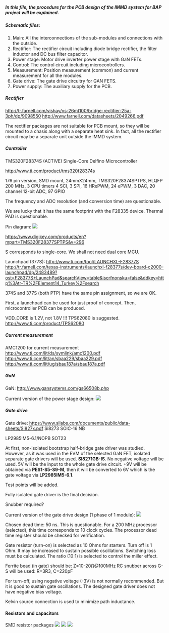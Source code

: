 ##### In this file, the procedure for the PCB design of the IMMD system for BAP project will be explained.

##### Schematic files:
1. Main: All the interconnections of the sub-modules and connections with the outside.
2. Rectifier: The rectifier circuit including diode bridge rectifier, the filter inductor and DC bus filter capacitor.
3. Power stage: Motor drive inverter power stage with GaN FETs.
4. Control: The control circuit including microcontrollers.
5. Measurement: Position measurement (common) and current measurement for all the modules.
6. Gate drive: The gate drive circuitry for GAN FETS.
7. Power supply: The auxiliary supply for the PCB.


##### Rectifier
http://tr.farnell.com/vishay/vs-26mt100/bridge-rectifier-25a-3ph/dp/9098550
http://www.farnell.com/datasheets/2049266.pdf

The rectifier packages are not suitable for PCB mount, so they will be mounted to a chasis along with a separate heat sink. In fact, all the rectifier circuit may be a separate unit outside the IMMD system.

##### Controller
TMS320F28374S	(ACTIVE)
Single-Core Delfino Microcontroller

http://www.ti.com/product/tms320f28374s

176 pin version, SMD mount, 24mmX24mm, TMS320F28374SPTPS, HLQFP
200 MHz, 3 CPU timers 4 SCI, 3 SPI, 16 HRePWM, 24 ePWM, 3 DAC, 20 channel 12-bit ADC, 97 GPIO

The frequency and ADC resolution (and conversion time) are questionable.

We are lucky that it has the same footprint with the F28335 device. Thermal PAD is questionable.

Pin diagram: ![](./images/mcu_pin.png)

https://www.digikey.com/products/en?mpart=TMS320F28377SPTPS&v=296

S corresponds to single-core. We shall not need dual core MCU.

Launchpad (377S): http://www.ti.com/tool/LAUNCHXL-F28377S
http://tr.farnell.com/texas-instruments/launchxl-f28377s/dev-board-c2000-launchpad/dp/2483489?ost=F28377S+LaunchPad&searchView=table&iscrfnonsku=false&ddkey=http%3Atr-TR%2FElement14_Turkey%2Fsearch

374S and 377S (both PTP) have the same pin assignment, so we are OK.

First, a launchpad can be used for just proof of concept. Then, microcontroller PCB can be produced.

VDD_CORE is 1.2V, not 1.8V !!! TPS62080 is suggested.
http://www.ti.com/product/TPS62080



##### Current measurement
AMC1200 for current measurement
http://www.ti.com/lit/ds/symlink/amc1200.pdf
http://www.ti.com/lit/an/sbaa229/sbaa229.pdf
http://www.ti.com/lit/ug/sbau187a/sbau187a.pdf


##### GaN

GaN: http://www.gansystems.com/gs66508b.php

Current version of the power stage design:
![](./images/powerstage_schem.png)

##### Gate drive

Gate drive: https://www.silabs.com/documents/public/data-sheets/Si827x.pdf
Si8273
SOIC-16 NB

LP2985IM5-6.1/NOPB
SOT23

At first, non-isolated bootstrap half-bridge gate driver was studied. However, as it was used in the EVM of the selected GaN FET, isolated separate gate drivers will be used. **SI8271GB-IS**.
No negative voltage will be used. 5V will be the input to the whole gate drive circuit. +9V will be obtained via **PES1-S5-S9-M**, then it will be converted to 6V which is the gate voltage via **LP2985IM5-6.1**.

Test points will be added.

Fully isolated gate driver is the final decision.

Snubber required?

Current version of the gate drive design (1 phase of 1 module):
![](./images/gatedrive_schem.png)

Chosen dead time: 50 ns. This is questionable. For a 200 MHz processor (selected), this time corresponds to 10 clock cycles. The processor dead time register should be checked for verification.

Gate resistor (turn-on) is selected as 10 Ohms for starters. Turn off is 1 Ohm. It may be increased to sustain possible oscillations. Switching loss must be calculated. The ratio (10:1) is selected to control the miller effect.

Ferrite bead (in gate) should be: Z=10-20Ω@100MHz
RC snubber across G-S will be used: R=3R3, C=220pF

For turn-off, using negative voltage (-3V) is not normally recommended. But it is good to sustain gate oscillations. The designed gate driver does not have negative bias voltage.

Kelvin source connection is used to minimize path inductance.


#### Resistors and capacitors
SMD resistor packages
![](./images/res_package.png)
![](./images/res_package2.png)
![](./images/res_package3.png)
